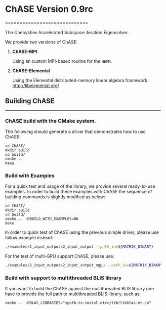 # ChASE Version 0.9rc
=============================

The Chebyshev Accelerated Subspace iteration Eigensolver.

We provide two versions of ChASE:
1. **ChASE-MPI**

   Using an custom MPI-based routine for the `HEMM`.

2. **ChASE-Elemental**

   Using the Elemental distributed-memory linear algebra framework.
   http://libelemental.org/

## Building ChASE
--------------

### ChASE build with the CMake system.

The following should generate a driver that demonstrates how to use ChASE:

    cd ChASE/
    mkdir build
    cd build/
    cmake ..
    make

### Build with Examples 

For a quick test and usage of the library, we provide several ready-to-use examples. In order to build these examples with ChASE the sequence of building commands is slightly modified as below:

    cd ChASE/
    mkdir build
    cd build/    
    cmake .. -DBUILD_WITH_EXAMPLES=ON
    make

In order to quick test of ChASE using the previous simple driver, please use follow example instead:

```bash
./examples/2_input_output/2_input_output --path_in=${MATRIX_BINARY}
```

For the test of multi-GPU support ChASE, please use:

```bash
./examples/2_input_output/2_input_output_mgpu --path_in=${MATRIX_BINARY}
```

### Build with support to multithreaded BLIS library

If you want to build the ChASE against the multithreaded BLIS library one have to provide the full path to multithreaded BLIS library, such as:

    cmake .. -DBLAS_LIBRARIES="<path-to-instal-dir>/lib/libblas-mt.so"
